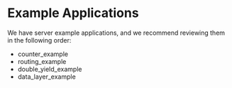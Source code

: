 # Example Applications

We have server example applications, and we recommend reviewing them in the following order:

- counter_example
- routing_example
- double_yield_example
- data_layer_example
